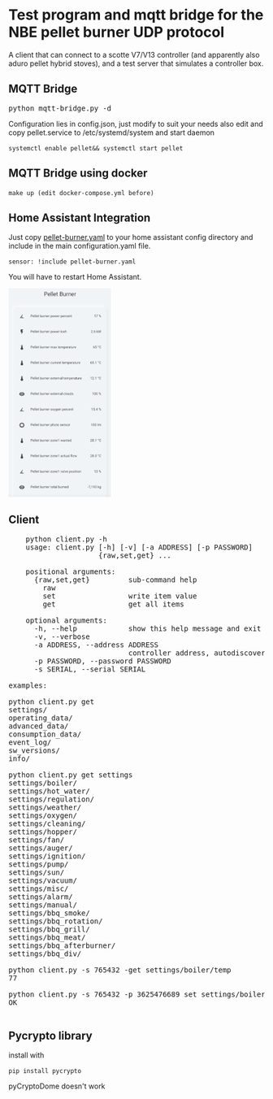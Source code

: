 # Test program and mqtt bridge for the NBE pellet burner UDP protocol

A client that can connect to a scotte V7/V13 controller (and apparently also aduro pellet hybrid stoves), and a test server that simulates a controller box.


## MQTT Bridge

<pre>
python mqtt-bridge.py -d
</pre>

Configuration lies in config.json, just modify to suit your needs also edit and copy pellet.service to /etc/systemd/system and start daemon
```
systemctl enable pellet&& systemctl start pellet
```

## MQTT Bridge using docker

```
make up (edit docker-compose.yml before)
```

## Home Assistant Integration

Just copy [pellet-burner.yaml](/pellet-burner.yaml) to your home assistant config directory and include in the main configuration.yaml file.
```
sensor: !include pellet-burner.yaml
```
You will have to restart Home Assistant.

<img src="https://github.com/e1z0/nbetest/raw/master/pics/pellet_burner_ha_info_pic.png" width=40% height=40%>


## Client

<pre>
    python client.py -h
    usage: client.py [-h] [-v] [-a ADDRESS] [-p PASSWORD]
                     {raw,set,get} ...

    positional arguments:
      {raw,set,get}         sub-command help
        raw
        set                 write item value
        get                 get all items

    optional arguments:
      -h, --help            show this help message and exit
      -v, --verbose
      -a ADDRESS, --address ADDRESS
                            controller address, autodiscovered if omitted
      -p PASSWORD, --password PASSWORD
      -s SERIAL, --serial SERIAL

examples:

python client.py get
settings/
operating_data/
advanced_data/
consumption_data/
event_log/
sw_versions/
info/

python client.py get settings
settings/boiler/
settings/hot_water/
settings/regulation/
settings/weather/
settings/oxygen/
settings/cleaning/
settings/hopper/
settings/fan/
settings/auger/
settings/ignition/
settings/pump/
settings/sun/
settings/vacuum/
settings/misc/
settings/alarm/
settings/manual/
settings/bbq_smoke/
settings/bbq_rotation/
settings/bbq_grill/
settings/bbq_meat/
settings/bbq_afterburner/
settings/bbq_div/

python client.py -s 765432 -get settings/boiler/temp
77

python client.py -s 765432 -p 3625476689 set settings/boiler/temp 78
OK

</pre>


## Pycrypto library

install with

    pip install pycrypto

pyCryptoDome doesn't work

